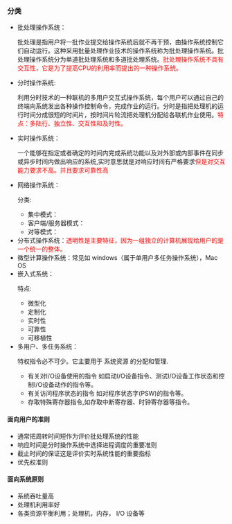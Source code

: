 ### 分类

- 批处理操作系统：<p>批处理是指用户将一批作业提交给操作系统后就不再干预，由操作系统控制它们自动运行。这种采用批量处理作业技术的操作系统称为批处理操作系统。批处理操作系统分为单道批处理系统和多道批处理系统。<font color='red'>批处理操作系统不具有交互性，它是为了提高CPU的利用率而提出的一种操作系统。</font></p>
- 分时操作系统:<p>利用分时技术的一种联机的多用户交互式操作系统，每个用户可以通过自己的终端向系统发出各种操作控制命令，完成作业的运行。分时是指把处理机的运行时间分成很短的时间片，按时间片轮流把处理机分配给各联机作业使用。<font color='red'>特点：多陆行、独立性、交互性和及时性。</font></p>
- 实时操作系统：<p>一个能够在指定或者确定的时间内完成系统功能以及对外部或内部事件在同步或异步时间内做出响应的系统,实时意思就是对响应时间有严格要求<font color='red'>但是对交互能力要求不高。并且要求可靠性高</font></p>
- 网络操作系统：<p>分类:</p>
    - 集中模式：
    - 客户端/服务器模式：
    - 对等模式：
- 分布式操作系统：<font color='red'>透明性是主要特征，因为一组独立的计算机展现给用户的是一个统一的整体。</font>
- 微型计算操作系统：常见如 windows（属于单用户多任务操作系统），Mac OS
- 嵌入式系统：<p>特点:</p>
    - 微型化
    - 定制化
    - 实时性
    - 可靠性
    - 可移植性
- 多用户、多任务系统：<p>特权指令必不可少。它主要用于 系统资源 的分配和管理.</p>
    - 有关对I/O设备使用的指令 如启动I/O设备指令、测试I/O设备工作状态和控制I/O设备动作的指令等。
    - 有关访问程序状态的指令 如对程序状态字(PSW)的指令等。
    - 存取特殊寄存器指令,如存取中断寄存器、时钟寄存器等指令。

#### 面向用户的准则
- 通常把周转时间短作为评价批处理系统的性能
- 响应时间是分时操作系统中选择进程调度的重要准则
- 截止时间的保证这是评价实时系统性能的重要指标
- 优先权准则

 

#### 面向系统原则
- 系统吞吐量高
- 处理机利用率好
- 各类资源平衡利用；处理机，内存， I/O 设备等
 
